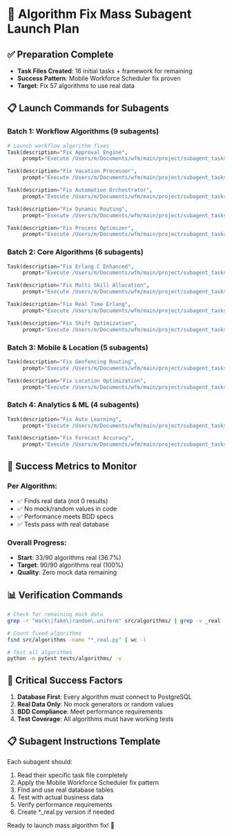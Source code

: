 # 🚀 Algorithm Fix Mass Subagent Launch Plan

## ✅ Preparation Complete
- **Task Files Created**: 16 initial tasks + framework for remaining
- **Success Pattern**: Mobile Workforce Scheduler fix proven
- **Target**: Fix 57 algorithms to use real data

## 📋 Launch Commands for Subagents

### Batch 1: Workflow Algorithms (9 subagents)
```python
# Launch workflow algorithm fixes
Task(description="Fix Approval Engine", 
     prompt="Execute /Users/m/Documents/wfm/main/project/subagent_tasks/algorithm_fixes/SUBAGENT_FIX_APPROVAL_ENGINE.md completely. Apply Mobile Workforce Scheduler fix pattern. Test with real data.")

Task(description="Fix Vacation Processor", 
     prompt="Execute /Users/m/Documents/wfm/main/project/subagent_tasks/algorithm_fixes/SUBAGENT_FIX_VACATION_PROCESSOR.md completely. Apply Mobile Workforce Scheduler fix pattern. Test with real data.")

Task(description="Fix Automation Orchestrator", 
     prompt="Execute /Users/m/Documents/wfm/main/project/subagent_tasks/algorithm_fixes/SUBAGENT_AUTOMATION_ORCHESTRATOR.md completely. Apply Mobile Workforce Scheduler fix pattern. Test with real data.")

Task(description="Fix Dynamic Routing", 
     prompt="Execute /Users/m/Documents/wfm/main/project/subagent_tasks/algorithm_fixes/SUBAGENT_DYNAMIC_ROUTING.md completely. Apply Mobile Workforce Scheduler fix pattern. Test with real data.")

Task(description="Fix Process Optimizer", 
     prompt="Execute /Users/m/Documents/wfm/main/project/subagent_tasks/algorithm_fixes/SUBAGENT_PROCESS_OPTIMIZER.md completely. Apply Mobile Workforce Scheduler fix pattern. Test with real data.")
```

### Batch 2: Core Algorithms (6 subagents)
```python
Task(description="Fix Erlang C Enhanced", 
     prompt="Execute /Users/m/Documents/wfm/main/project/subagent_tasks/algorithm_fixes/SUBAGENT_FIX_ERLANG_C_ENHANCED.md completely. Use forecast_historical_data table. Test with real data.")

Task(description="Fix Multi Skill Allocation", 
     prompt="Execute /Users/m/Documents/wfm/main/project/subagent_tasks/algorithm_fixes/SUBAGENT_MULTI_SKILL_ALLOCATION.md completely. Apply Mobile Workforce Scheduler fix pattern. Test with real data.")

Task(description="Fix Real Time Erlang", 
     prompt="Execute /Users/m/Documents/wfm/main/project/subagent_tasks/algorithm_fixes/SUBAGENT_REAL_TIME_ERLANG_C.md completely. Apply Mobile Workforce Scheduler fix pattern. Test with real data.")

Task(description="Fix Shift Optimization", 
     prompt="Execute /Users/m/Documents/wfm/main/project/subagent_tasks/algorithm_fixes/SUBAGENT_SHIFT_OPTIMIZATION.md completely. Apply Mobile Workforce Scheduler fix pattern. Test with real data.")
```

### Batch 3: Mobile & Location (5 subagents)
```python
Task(description="Fix Geofencing Routing", 
     prompt="Execute /Users/m/Documents/wfm/main/project/subagent_tasks/algorithm_fixes/SUBAGENT_GEOFENCING_ROUTING.md completely. Use sites table with lat/lon. Test with real data.")

Task(description="Fix Location Optimization", 
     prompt="Execute /Users/m/Documents/wfm/main/project/subagent_tasks/algorithm_fixes/SUBAGENT_LOCATION_OPTIMIZATION.md completely. Apply Mobile Workforce Scheduler fix pattern. Test with real data.")
```

### Batch 4: Analytics & ML (4 subagents)
```python
Task(description="Fix Auto Learning", 
     prompt="Execute /Users/m/Documents/wfm/main/project/subagent_tasks/algorithm_fixes/SUBAGENT_AUTO_LEARNING_COEFFICIENTS.md completely. Remove all random values. Test with real data.")

Task(description="Fix Forecast Accuracy", 
     prompt="Execute /Users/m/Documents/wfm/main/project/subagent_tasks/algorithm_fixes/SUBAGENT_FORECAST_ACCURACY_METRICS.md completely. Use forecast_historical_data. Test with real data.")
```

## 🎯 Success Metrics to Monitor

### Per Algorithm:
- ✅ Finds real data (not 0 results)
- ✅ No mock/random values in code
- ✅ Performance meets BDD specs
- ✅ Tests pass with real database

### Overall Progress:
- **Start**: 33/90 algorithms real (36.7%)
- **Target**: 90/90 algorithms real (100%)
- **Quality**: Zero mock data remaining

## 📊 Verification Commands

```bash
# Check for remaining mock data
grep -r "mock\|fake\|random\.uniform" src/algorithms/ | grep -v _real | wc -l

# Count fixed algorithms
find src/algorithms -name "*_real.py" | wc -l

# Test all algorithms
python -m pytest tests/algorithms/ -v
```

## 🚨 Critical Success Factors

1. **Database First**: Every algorithm must connect to PostgreSQL
2. **Real Data Only**: No mock generators or random values
3. **BDD Compliance**: Meet performance requirements
4. **Test Coverage**: All algorithms must have working tests

## 📋 Subagent Instructions Template

Each subagent should:
1. Read their specific task file completely
2. Apply the Mobile Workforce Scheduler fix pattern
3. Find and use real database tables
4. Test with actual business data
5. Verify performance requirements
6. Create *_real.py version if needed

Ready to launch mass algorithm fix! 🚀